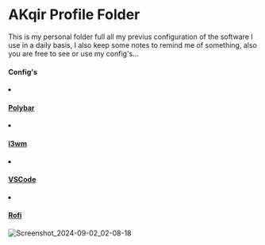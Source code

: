 # AKqir Profile Folder
This is my personal folder full all my previus configuration of the software I use in a daily basis, I also keep some notes to remind me of something, also you are free to see or use my config's...

#### Config's

  <li><h4><a href="https://github.com/aKqir24/aKqir24/tree/main/polybar">Polybar</h4></a></li></h4>
  <li><h4><a href="https://github.com/aKqir24/aKqir24-s-Folder/tree/main/i3">i3wm</h4></a></li></h4>
  <li><h4><a href="https://github.com/aKqir24/aKqir24/tree/main/polybar">VSCode</h4></a></li></h4>
  <li><h4><a href="https://github.com/aKqir24/aKqir24/tree/main/rofi">Rofi</h4></a></li></h4>
</ul>

![Screenshot_2024-09-02_02-08-18](https://github.com/user-attachments/assets/3fd3cd0b-64b5-4db8-ac8b-b3cb9857bf73)
